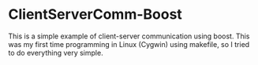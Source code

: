 # ClientServerComm-Boost
This is a simple example of client-server communication using boost.  This was my first time programming in Linux (Cygwin) using makefile, so I tried to do everything very simple.
